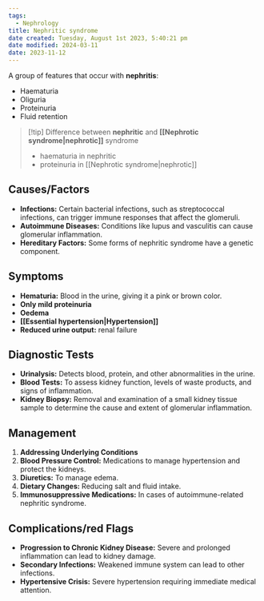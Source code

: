 ```yaml
---
tags:
  - Nephrology
title: Nephritic syndrome
date created: Tuesday, August 1st 2023, 5:40:21 pm
date modified: 2024-03-11
date: 2023-11-12
---
```


 A group of features that occur with **nephritis**:
 - Haematuria
 - Oliguria
 - Proteinuria
 - Fluid retention

> [!tip] Difference between **nephritic** and **[[Nephrotic syndrome|nephrotic]]** syndrome
>- haematuria in nephritic
>- proteinuria in [[Nephrotic syndrome|nephrotic]]

## Causes/Factors

- **Infections:** Certain bacterial infections, such as streptococcal infections, can trigger immune responses that affect the glomeruli.
- **Autoimmune Diseases:** Conditions like lupus and vasculitis can cause glomerular inflammation.
- **Hereditary Factors:** Some forms of nephritic syndrome have a genetic component.

## Symptoms

- **Hematuria:** Blood in the urine, giving it a pink or brown color.
- **Only mild proteinuria** 
- **Oedema** 
- **[[Essential hypertension|Hypertension]]** 
- **Reduced urine output:** renal failure

## Diagnostic Tests

- **Urinalysis:** Detects blood, protein, and other abnormalities in the urine.
- **Blood Tests:** To assess kidney function, levels of waste products, and signs of inflammation.
- **Kidney Biopsy:** Removal and examination of a small kidney tissue sample to determine the cause and extent of glomerular inflammation.

## Management

1. **Addressing Underlying Conditions** 
2. **Blood Pressure Control:** Medications to manage hypertension and protect the kidneys.
3. **Diuretics:** To manage edema.
4. **Dietary Changes:** Reducing salt and fluid intake.
5. **Immunosuppressive Medications:** In cases of autoimmune-related nephritic syndrome.

## Complications/red Flags

- **Progression to Chronic Kidney Disease:** Severe and prolonged inflammation can lead to kidney damage.
- **Secondary Infections:** Weakened immune system can lead to other infections.
- **Hypertensive Crisis:** Severe hypertension requiring immediate medical attention.
